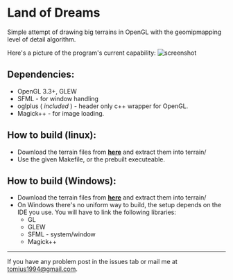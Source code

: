 Land of Dreams
===

Simple attempt of drawing big terrains in OpenGL with the geomipmapping level of detail algorithm.

Here's a picture of the program's current capability:
![screenshot](http://oi41.tinypic.com/2cbnyb.jpg) 

Dependencies:
-------------
* OpenGL 3.3+, GLEW
* SFML - for window handling
* oglplus ( *included* ) - header only c++ wrapper for OpenGL.
* Magick++ - for image loading.


How to build (linux):
--------------------
* Download the terrain files from [**here**](http://dsa11.fileflyer.com/d/c7c1dfe1-7fca-4c38-bcbe-15be87940f71/BFDBe/xLiwCBr/terrain.zip) and extract them into terrain/
* Use the given Makefile, or the prebuilt executeable.

How to build (Windows):
----------------------
* Download the terrain files from [**here**](http://dsa11.fileflyer.com/d/c7c1dfe1-7fca-4c38-bcbe-15be87940f71/BFDBe/xLiwCBr/terrain.zip) and extract them into terrain/
* On Windows there's no uniform way to build, the setup depends on the IDE you use. You will have to link the following libraries:
  * GL
  * GLEW
  * SFML - system/window
  * Magick++

----------------------
If you have any problem post in the issues tab or mail me at tomius1994@gmail.com.
